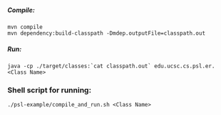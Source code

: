 ##### Compile:
`mvn compile`  
`mvn dependency:build-classpath -Dmdep.outputFile=classpath.out`

##### Run:
``java -cp ./target/classes:`cat classpath.out` edu.ucsc.cs.psl.er.<Class Name>``

### Shell script for running:
`./psl-example/compile_and_run.sh <Class Name>`
